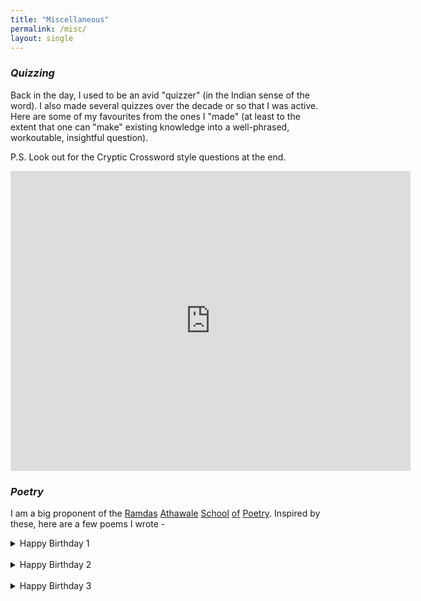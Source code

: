 ```yaml
---
title: "Miscellaneous"
permalink: /misc/
layout: single
---
```

<!-- ## Miscellaneous -->

### *Quizzing*

Back in the day, I used to be an avid "quizzer" (in the Indian sense of the word). I also made several quizzes over the decade or so that I was active. Here are some of my favourites from the ones I "made" (at least to the extent that one can "make" existing knowledge into a well-phrased, workoutable, insightful question).

P.S. Look out for the Cryptic Crossword style questions at the end.

<iframe src="https://docs.google.com/presentation/d/1-IviLdo7Du4uF47jo72TCrAuQblvFeslQulpuKarxLY/embed?start=false&loop=false&delayms=3000" frameborder="0" width="640" height="480" allowfullscreen="true" mozallowfullscreen="true" webkitallowfullscreen="true"></iframe>


### *Poetry*

I am a big proponent of the [Ramdas](https://www.youtube.com/watch?v=Ylg2Rtg3cgw) [Athawale](https://youtu.be/Pd_kTUNPxZc) [School](https://youtu.be/0ICD27qXkuI) [of](https://youtu.be/gW9tuyz_X0s?t=23) [Poetry](https://youtu.be/gRV8hLIfIi0). Inspired by these, here are a few poems I wrote - 

<details>
<summary> Happy Birthday 1 </summary>
> Happy Birthday ****** Singh.  
> Tum Khushi se Karo dance and sing.  
> Is birthday tum ko mile apni Pasand Ka Sara bling  
> As a search engine, Google is better than bing.  
> Tumhara DOTA2 me bana rahe forever low ping  
> Aur good wishes se bajta rahe phone tring-tring.  
> Happy birthday ****** Singh!  
</details>

<br>

<details>
<summary> Happy Birthday 2 </summary>
> Today is birthday of ***** Chaudhary  
> Hum Bhagwan se prarthana karte Hain ki uski jaldi lag jaaye Zindagi ki lottery  
> We are fortunate ki hum Hain a part of his coterie  
> Hamari yu hi bane camaraderie  
> Happy Birthday ***** Chaudhary
</details>

<br>

<details>
<summary> Happy Birthday 3 </summary>
> Happy Birthday ***** Behen.  
> Tum Zindagi me acche acche kapde banao aur lo pehen  
> Aise hi bane raho ten on ten  
> Happy birthday ***** Behen.  
</details>